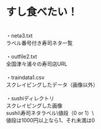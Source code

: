 ﻿# すし食べたい！
 <br>
 ・neta3.txt
 <br>
 ラベル番号付き寿司ネタ一覧
 <br>
  <br>
 ・outfile2.txt
 <br>
 全国津々浦々の寿司店URL
 <br>
  <br>
 ・traindata1.csv
 <br>
 スクレイピングしたデータ（画像以外）
 <br>
  <br>
 ・sushiディレクトリ
 <br>
 スクレイピングした画像
 <br>
 sushi\寿司ネタラベル\値段（0 or 1）\
 <br>
 値段は1000円以上なら1、それ未満は0
